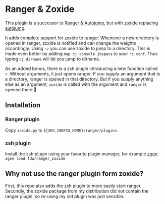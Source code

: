 # Ranger & Zoxide

This plugin is a successor to [Ranger & Autojump](https://github.com/fdw/ranger-autojump), but with [zoxide](https://github.com/ajeetdsouza/zoxide) replacing [autojump](https://github.com/wting/autojump).

It adds complete support for zoxide to [ranger](https://github.com/ranger/ranger): Whenever a new directory is opened in ranger, zoxide is notified and can change the weights accordingly.
Using `:z` you can use zoxide to jump to a directory. This is made even better by adding `map cj console j%space` to your `rc.conf`. Thus typing `cj dirname` will let you jump to dirname.

As an added bonus, there is a zsh plugin introducing a new function called `r`. Without arguments, it just opens ranger. If you supply an argument that is a directory, ranger is opened in that directory. But if you supply anything else as an argument, `zoxide` is called with the argument and `ranger` is opened there 🧙

## Installation
### Ranger plugin
Copy `zoxide.py` to `${XDG_CONFIG_HOME}/ranger/plugins`.

### zsh plugin
Install the zsh plugin using your favorite plugin manager, for example [zgen](https://github.com/tarjoilija/zgen): `zgen load fdw/ranger_zoxide`

## Why not use the ranger plugin form zoxide?
First, this repo also adds the zsh plugin to more easily start ranger.
Secondly, the zoxide package from my distribution did not contain the ranger plugin, so re-using my old plugin was just sensible.
